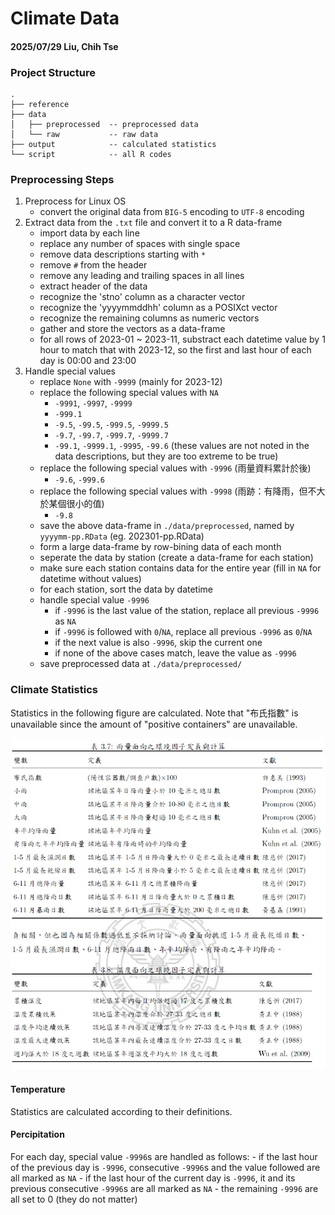 # Climate Data
#### 2025/07/29 Liu, Chih Tse

### Project Structure
```
.
├── reference         
├── data               
│   ├── preprocessed  -- preprocessed data
│   └── raw           -- raw data
├── output            -- calculated statistics
└── script            -- all R codes
```

### Preprocessing Steps
1. Preprocess for Linux OS 
    - convert the original data from ```BIG-5``` encoding to ```UTF-8``` encoding
1. Extract data from the ```.txt``` file and convert it to a R data-frame
    - import data by each line
    - replace any number of spaces with single space
    - remove data descriptions starting with ```*```
    - remove ```#``` from the header
    - remove any leading and trailing spaces in all lines
    - extract header of the data
    - recognize the 'stno' column as a character vector
    - recognize the 'yyyymmddhh' column as a POSIXct vector
    - recognize the remaining columns as numeric vectors
    - gather and store the vectors as a data-frame
    - for all rows of 2023-01 ~ 2023-11, substract each datetime value by 1 hour to match that with 2023-12, so the first and last hour of each day is 00:00 and 23:00
1. Handle special values    
    - replace ```None``` with ```-9999``` (mainly for 2023-12) 
    - replace the following special values with ```NA```
        - ```-9991```, ```-9997```, ```-9999```
        - ```-999.1```
        - ```-9.5```, ```-99.5```, ```-999.5```, ```-9999.5```
        - ```-9.7```, ```-99.7```, ```-999.7```, ```-9999.7```
        - ```-99.1```, ```-9999.1```, ```-9995```, ```-99.6``` (these values are not noted in the data descriptions, but they are too extreme to be true)
    - replace the following special values with ```-9996``` (雨量資料累計於後)
        - ```-9.6```, ```-999.6```
    - replace the following special values with ```-9998``` (雨跡：有降雨，但不大於某個很小的值)
        - ```-9.8```
    - save the above data-frame in ```./data/preprocessed```, named by ```yyyymm-pp.RData``` (eg. 202301-pp.RData)
    - form a large data-frame by row-bining data of each month
    - seperate the data by station (create a data-frame for each station)
    - make sure each station contains data for the entire year (fill in ```NA``` for datetime without values)
    - for each station, sort the data by datetime 
    - handle special value ```-9996```
        - if ```-9996``` is the last value of the station, replace all previous ```-9996``` as ```NA```
        - if ```-9996``` is followed with ```0```/```NA```, replace all previous ```-9996``` as ```0```/```NA```
        - if the next value is also ```-9996```, skip the current one
        - if none of the above cases match, leave the value as ```-9996```
    - save preprocessed data at ```./data/preprocessed/```

    
### Climate Statistics

Statistics in the following figure are calculated. Note that "布氏指數" is unavailable since the amount of "positive containers" are unavailable. 
<div style="text-align: center;">
<img src="./reference/climate_statistics.jpg" alt="" style="width:794; height:836;">
</div>

#### Temperature
Statistics are calculated according to their definitions.

#### Percipitation
For each day, special value ```-9996```s are handled as follows:
    - if the last hour of the previous day is ```-9996```, consecutive ```-9996```s and the value followed are all marked as ```NA```
    - if the last hour of the current day is ```-9996```, it and its previous consecutive ```-9996```s are all marked as ```NA```
    - the remaining ```-9996``` are all set to 0 (they do not matter)

